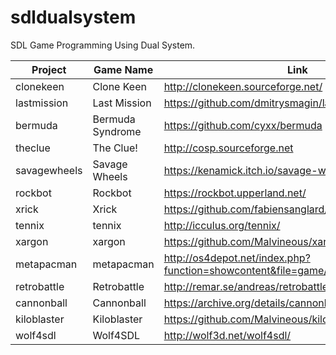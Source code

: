 # sdldualsystem
SDL Game Programming Using Dual System.


| Project | Game Name| Link |
| -------- | -------- | -------- |
|clonekeen |Clone Keen     |  http://clonekeen.sourceforge.net/    |
|lastmission |Last Mission     |  https://github.com/dmitrysmagin/last-mission    |
|bermuda |Bermuda Syndrome     |  https://github.com/cyxx/bermuda    |
|theclue |The Clue!     |  http://cosp.sourceforge.net    |
|savagewheels |Savage Wheels     |  https://kenamick.itch.io/savage-wheels    |
|rockbot |Rockbot     |  https://rockbot.upperland.net/    |
|xrick |Xrick     |  https://github.com/fabiensanglard/xrick    |
|tennix |tennix     |  http://icculus.org/tennix/    |
|xargon |xargon     |  https://github.com/Malvineous/xargon    |
|metapacman |metapacman     |  http://os4depot.net/index.php?function=showcontent&file=game/misc/metapacman.lha    |
|retrobattle |Retrobattle     | http://remar.se/andreas/retrobattle     |
|cannonball |Cannonball     | https://archive.org/details/cannonball-outrun     |
|kiloblaster |Kiloblaster     | https://github.com/Malvineous/kiloblaster     |
|wolf4sdl |Wolf4SDL     | http://wolf3d.net/wolf4sdl/     |




